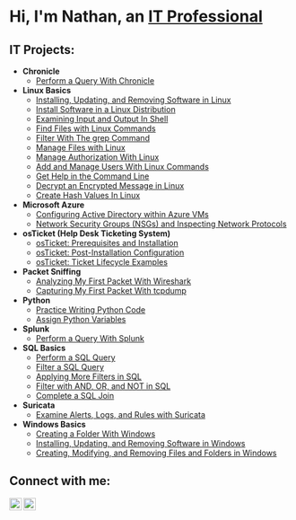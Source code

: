 <h1>Hi, I'm Nathan, an <a href="https://www.linkedin.com/in/nathansom/">IT Professional</a></h1>

<h2>IT Projects:</h2>

- <b>Chronicle</b>
  - [Perform a Query With Chronicle](https://github.com/n8som/Perform-a-Query-with-Chronicle)
- <b>Linux Basics</b>
  - [Installing, Updating, and Removing Software in Linux](https://github.com/n8som/Installing-Updating-and-Removing-Software-in-Linux)
  - [Install Software in a Linux Distribution](https://github.com/n8som/Install-Software-in-a-Linux-Distribution)
  - [Examining Input and Output In Shell](https://github.com/n8som/Examining-Input-and-Output-In-Shell)
  - [Find Files with Linux Commands](https://github.com/n8som/Find-Files-With-Linux-Commands)
  - [Filter With The grep Command](https://github.com/n8som/Filter-with-grep)
  - [Manage Files with Linux](https://github.com/n8som/Manage-Files-With-Linux)
  - [Manage Authorization With Linux](https://github.com/n8som/Manage-Authorization-in-Linux)
  - [Add and Manage Users With Linux Commands](https://github.com/n8som/Add-and-Manage-Users-With-Linux-Commands)
  - [Get Help in the Command Line](https://github.com/n8som/Get-Help-in-the-Command-Line)
  - [Decrypt an Encrypted Message in Linux](https://github.com/n8som/Decrypt-an-Encrypted-Message-in-Linux)
  - [Create Hash Values In Linux](https://github.com/n8som/Create-Hash-Values-in-Linux)
- <b>Microsoft Azure</b>
  - [Configuring Active Directory within Azure VMs](https://github.com/n8som/configure-ad)
  - [Network Security Groups (NSGs) and Inspecting Network Protocols](https://github.com/n8som/azure-network-protocols)
- <b>osTicket (Help Desk Ticketing System)</b>
  - [osTicket: Prerequisites and Installation](https://github.com/n8som/osticket-prereqs)
  - [osTicket: Post-Installation Configuration](https://github.com/n8som/post-install-config)
  - [osTicket: Ticket Lifecycle Examples](https://github.com/n8som/ticket-lifecycle)
- <b>Packet Sniffing</b>
  - [Analyzing My First Packet With Wireshark](https://github.com/n8som/Analyzing-My-First-Packet-With-Wireshark)
  - [Capturing My First Packet With tcpdump](https://github.com/n8som/Capturing-My-First-Packet-With-tcpdump)
- <b>Python</b>
  - [Practice Writing Python Code](https://github.com/n8som/Practice-Writing-Python-Code)
  - [Assign Python Variables](https://github.com/n8som/Assign-Python-Variables)
- <b>Splunk</b>
  - [Perform a Query With Splunk](https://github.com/n8som/Perform-a-Query-With-Splunk)
- <b>SQL Basics</b>
  - [Perform a SQL Query](https://github.com/n8som/Perform-a-SQL-Query)
  - [Filter a SQL Query](https://github.com/n8som/Filter-a-SQL-Query)
  - [Applying More Filters in SQL](https://github.com/n8som/Applying-More-Filters-in-SQL)
  - [Filter with AND, OR, and NOT in SQL](https://github.com/n8som/Filter-with-AND-OR-and-NOT-in-SQL)
  - [Complete a SQL Join](https://github.com/n8som/Complete-a-SQL-Join)
- <b>Suricata</b>
  - [Examine Alerts, Logs, and Rules with Suricata](https://github.com/n8som/Examine-Alerts-Logs-and-Rules-with-Suricata)
- <b>Windows Basics</b>
  - [Creating a Folder With Windows](https://github.com/n8som/Creating-a-Folder-With-Windows)
  - [Installing, Updating, and Removing Software in Windows](https://github.com/n8som/Installing-Updating-and-Removing-Software-in-Windows)
  - [Creating, Modifying, and Removing Files and Folders in Windows](https://github.com/n8som/Creating-Modifying-and-Removing-Files-and-Folders-in-Windows/tree/main)
    
<h2>Connect with me:</h2>

[<img align="left" alt="Josh | LinkedIn" width="22px" src="https://cdn.jsdelivr.net/npm/simple-icons@v3/icons/linkedin.svg" />][linkedin]
[<img align="left" alt="Josh | Instagram" width="22px" src="https://cdn.jsdelivr.net/npm/simple-icons@v3/icons/instagram.svg" />][instagram]


[instagram]: https://www.instagram.com/nathansom
[linkedin]: https://www.linkedin.com/in/nathansom/
